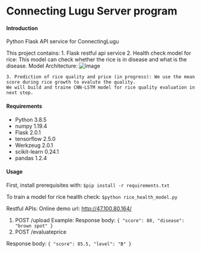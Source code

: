 # Connecting Lugu Server program

#### Introduction
Python Flask API service for ConnectingLugu

This project contains:
    1. Flask restful api service
    2. Health check model for rice: This model can check whether the rice is in disease and what is the disease.
    Model Architecture:
    ![image](https://user-images.githubusercontent.com/18240201/127437702-c5dba3fe-9214-4829-9ede-e75299e749e7.png)

    3. Prediction of rice quality and price (in progress): We use the mean score during rice growth to evalute the quality. 
    We will build and traine CNN-LSTM model for rice quality evaluation in next step.

#### Requirements
- Python 3.8.5
- numpy 1.19.4
- Flask 2.0.1
- tensorflow 2.5.0
- Werkzeug 2.0.1
- scikit-learn 0.24.1
- pandas 1.2.4

#### Usage
First, install prerequisites with: `$pip install -r requirements.txt`

To train a model for rice health check:
    `$python rice_health_model.py`
    
Restful APIs:
Online demo url: http://47.100.80.164/
1. POST /upload
   Example: 
   Response body:
   `
    {
      "score": 80,
      "disease": "brown spot"
    }
   `
2. POST /evaluateprice

 Response body:
   `
    {
      "score": 85.5,
      "level": "B"
    }
   `


